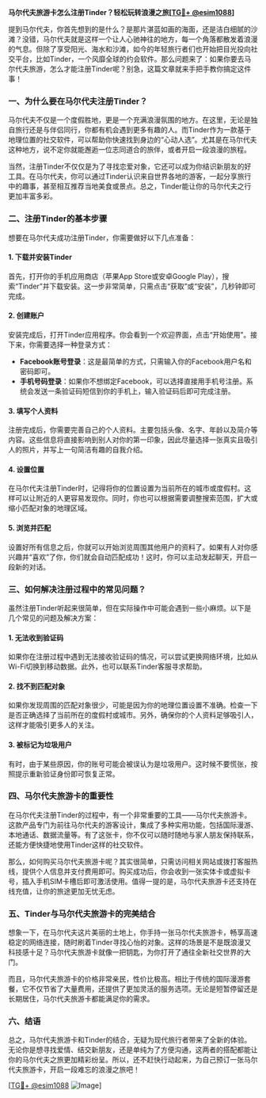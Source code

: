 **马尔代夫旅游卡怎么注册Tinder？轻松玩转浪漫之旅[[TG💪+ @esim1088](https://t.me/s/esim1088)]**

提到马尔代夫，你首先想到的是什么？是那片湛蓝如画的海面，还是洁白细腻的沙滩？没错，马尔代夫就是这样一个让人心驰神往的地方，每一个角落都散发着浪漫的气息。但除了享受阳光、海水和沙滩，如今的年轻旅行者们也开始把目光投向社交平台，比如Tinder，一个风靡全球的约会软件。那么问题来了：如果你要去马尔代夫旅游，怎么才能注册Tinder呢？别急，这篇文章就来手把手教你搞定这件事！

### 一、为什么要在马尔代夫注册Tinder？

马尔代夫不仅是一个度假胜地，更是一个充满浪漫氛围的地方。在这里，无论是独自旅行还是与伴侣同行，你都有机会遇到更多有趣的人。而Tinder作为一款基于地理位置的社交软件，可以帮助你快速找到身边的“心动人选”。尤其是在马尔代夫这种地方，说不定你就能邂逅一位志同道合的旅伴，或者开启一段浪漫的旅程。

当然，注册Tinder不仅仅是为了寻找恋爱对象，它还可以成为你结识新朋友的好工具。在马尔代夫，你可以通过Tinder认识来自世界各地的游客，一起分享旅行中的趣事，甚至相互推荐当地美食或景点。总之，Tinder能让你的马尔代夫之行更加丰富多彩。

### 二、注册Tinder的基本步骤

想要在马尔代夫成功注册Tinder，你需要做好以下几点准备：

#### 1. **下载并安装Tinder**
   首先，打开你的手机应用商店（苹果App Store或安卓Google Play），搜索“Tinder”并下载安装。这一步非常简单，只需点击“获取”或“安装”，几秒钟即可完成。

#### 2. **创建账户**
   安装完成后，打开Tinder应用程序。你会看到一个欢迎界面，点击“开始使用”。接下来，你需要选择一种登录方式：
   - **Facebook账号登录**：这是最简单的方式，只需输入你的Facebook用户名和密码即可。
   - **手机号码登录**：如果你不想绑定Facebook，可以选择直接用手机号注册。系统会发送一条验证码短信到你的手机上，输入验证码后即可完成注册。

#### 3. **填写个人资料**
   注册完成后，你需要完善自己的个人资料。主要包括头像、名字、年龄以及简介等内容。这些信息将直接影响到别人对你的第一印象，因此尽量选择一张真实且吸引人的照片，并写上一句简洁有趣的自我介绍。

#### 4. **设置位置**
   在马尔代夫注册Tinder时，记得将你的位置设置为当前所在的城市或度假村。这样可以让附近的人更容易发现你。同时，你也可以根据需要调整搜索范围，扩大或缩小匹配对象的地理区域。

#### 5. **浏览并匹配**
   设置好所有信息之后，你就可以开始浏览周围其他用户的资料了。如果有人对你感兴趣并“喜欢”了你，你们就会自动匹配成功！这时，你可以主动发起聊天，开启一段新的对话。

### 三、如何解决注册过程中的常见问题？

虽然注册Tinder听起来很简单，但在实际操作中可能会遇到一些小麻烦。以下是几个常见的问题及解决方案：

#### 1. **无法收到验证码**
   如果你在注册过程中遇到无法接收验证码的情况，可以尝试更换网络环境，比如从Wi-Fi切换到移动数据。此外，也可以联系Tinder客服寻求帮助。

#### 2. **找不到匹配对象**
   如果你发现周围的匹配对象很少，可能是因为你的地理位置设置不准确。检查一下是否正确选择了当前所在的度假村或城市。另外，确保你的个人资料足够吸引人，这样才能吸引更多人的关注。

#### 3. **被标记为垃圾用户**
   有时，由于某些原因，你的账号可能会被误认为是垃圾用户。这时候不要慌张，按照提示重新验证身份即可恢复正常。

### 四、马尔代夫旅游卡的重要性

在马尔代夫注册Tinder的过程中，有一个非常重要的工具——马尔代夫旅游卡。这款产品专门为前往马尔代夫的游客设计，集成了多种实用功能，包括国际漫游、本地通话、数据流量等。有了这张卡，你不仅可以随时随地与家人朋友保持联系，还能方便快捷地使用Tinder这样的社交软件。

那么，如何购买马尔代夫旅游卡呢？其实很简单，只需访问相关网站或拨打客服热线，提供个人信息并支付费用即可。购买成功后，你会收到一张实体卡或虚拟卡号，插入手机SIM卡槽后即可激活使用。值得一提的是，马尔代夫旅游卡还支持在线充值，让你的旅途更加无忧无虑。

### 五、Tinder与马尔代夫旅游卡的完美结合

想象一下，在马尔代夫这片美丽的土地上，你手持一张马尔代夫旅游卡，畅享高速稳定的网络连接，随时刷着Tinder寻找心怡的对象。这样的场景是不是既浪漫又科技感十足？马尔代夫旅游卡就像一把钥匙，为你打开了通往全新社交世界的大门。

而且，马尔代夫旅游卡的价格非常亲民，性价比极高。相比于传统的国际漫游套餐，它不仅节省了大量费用，还提供了更加灵活的服务选项。无论是短暂停留还是长期居住，马尔代夫旅游卡都能满足你的需求。

### 六、结语

总之，马尔代夫旅游卡和Tinder的结合，无疑为现代旅行者带来了全新的体验。无论你是想寻找爱情、结交新朋友，还是单纯为了方便沟通，这两者的搭配都能让你的马尔代夫之旅更加精彩纷呈。所以，还不赶快行动起来，为自己预订一张马尔代夫旅游卡，开启一段难忘的浪漫之旅吧！

[[TG💪+ @esim1088](https://t.me/s/esim1088) ![Image](https://i.postimg.cc/4NQfJmqS/Snipaste-2025-05-13-00-14-12.png)]